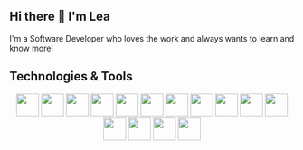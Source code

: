 ## Hi there 👋 I'm Lea
I'm a Software Developer who loves the work and always wants to learn and know more!
## Technologies & Tools
<p align="center">
  <img src="https://img.shields.io/badge/JavaScript-F7DF1E?style=flat&logo=javascript&logoColor=black" height="40" />
  <img src="https://img.shields.io/badge/TypeScript-3178C6?style=flat&logo=typescript&logoColor=white" height="40" />
  <img src="https://img.shields.io/badge/Python-3776AB?style=flat&logo=python&logoColor=white" height="40" />
  <img src="https://img.shields.io/badge/Java-007396?style=flat&logo=java&logoColor=white" height="40" />
  <img src="https://img.shields.io/badge/Node.js-339933?style=flat&logo=node.js&logoColor=white" height="40" />
  <img src="https://img.shields.io/badge/Next.js-000000?style=flat&logo=nextdotjs&logoColor=white" height="40" />
  <img src="https://img.shields.io/badge/HTML5-E34F26?style=flat&logo=html5&logoColor=white" height="40" />
  <img src="https://img.shields.io/badge/C-00599C?style=flat&logo=c&logoColor=white" height="40" />
  <img src="https://img.shields.io/badge/C++-00599C?style=flat&logo=c%2B%2B&logoColor=white" height="40" />
  <img src="https://img.shields.io/badge/SQL-4479A1?style=flat&logo=postgresql&logoColor=white" height="40" />
  <img src="https://img.shields.io/badge/C%23-239120?style=flat&logo=c-sharp&logoColor=white" height="40" />
  <img src="https://img.shields.io/badge/MongoDB-47A248?style=flat&logo=mongodb&logoColor=white" height="40" />
  <img src="https://img.shields.io/badge/VS_Code-007ACC?style=flat&logo=visual-studio-code&logoColor=white" height="40" />
  <img src="https://img.shields.io/badge/Visual_Studio-5C2D91?style=flat&logo=visual-studio&logoColor=white" height="40" />
  <img src="https://img.shields.io/badge/CSS3-1572B6?style=flat&logo=css3&logoColor=white" height="40" />
</p>
<!--
<img src="https://img.shields.io/badge/-JavaScript-F7DF1E?style=flat-square&logo=javascript&logoColor=black" width="40" />
<img src="https://img.shields.io/badge/-Python-3776AB?style=flat-square&logo=python&logoColor=white" width="40" />
![JS](https://github.com/devicons/devicon/blob/master/icons/javascript/javascript-original.svg)
![java](https://github.com/devicons/devicon/blob/master/icons/java/java-original-wordmark.svg)
![Node](https://github.com/devicons/devicon/blob/master/icons/nodejs/nodejs-original-wordmark.svg)
![html](https://github.com/devicons/devicon/blob/master/icons/html5/html5-original-wordmark.svg)
![C](https://github.com/devicons/devicon/blob/master/icons/c/c-original.svg)
![C++](https://github.com/devicons/devicon/blob/master/icons/cplusplus/cplusplus-original.svg)
![SQL](https://camo.githubusercontent.com/53a764c350cfa7c80ce46d3db9297add8923a36b855c9b692b0103b1e6a30e09/68747470733a2f2f75706c6f61642e77696b696d656469612e6f72672f77696b6970656469612f636f6d6d6f6e732f382f38372f53716c5f646174615f626173655f776974685f6c6f676f2e706e67)
![C#](https://github.com/devicons/devicon/blob/master/icons/csharp/csharp-original.svg)
![mongo DB](https://raw.githubusercontent.com/github/explore/80688e429a7d4ef2fca1e82350fe8e3517d3494d/topics/mongodb/mongodb.png)
![vcode](https://github.com/devicons/devicon/blob/master/icons/vscode/vscode-original.svg)
![visual studio](https://github.com/devicons/devicon/blob/master/icons/visualstudio/visualstudio-original.svg)
![CSS](https://github.com/devicons/devicon/blob/master/icons/css3/css3-original-wordmark.svg)
-->



<!--
**leasalikov/leasalikov** is a ✨ _special_ ✨ repository because its `README.md` (this file) appears on your GitHub profile.

Here are some ideas to get you started:

- 🔭 I’m currently working on ...
- 🌱 I’m currently learning ...
- 👯 I’m looking to collaborate on ...
- 🤔 I’m looking for help with ...
- 💬 Ask me about ...
- 📫 How to reach me: ...
- 😄 Pronouns: ...
- ⚡ Fun fact: ...
-->
